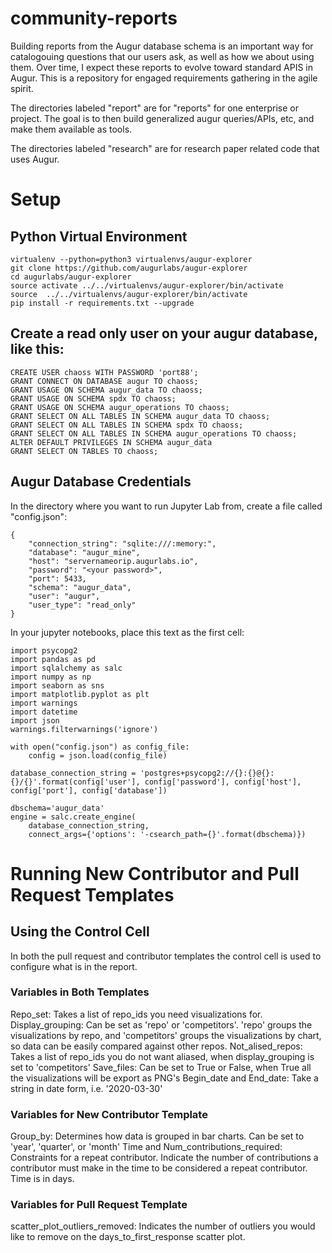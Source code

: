 # community-reports
Building reports from the Augur database schema is an important way for catalogouing questions that our users ask, as well as how we about using them. Over time, I expect these reports to evolve toward standard APIS in Augur. This is a repository for engaged requirements gathering in the agile spirit. 

The directories labeled "report" are for "reports" for one enterprise or project. The goal is to then build generalized augur queries/APIs, etc, and make them available as tools. 

The directories labeled "research" are for research paper related code that uses Augur. 

# Setup
## Python Virtual Environment
```
virtualenv --python=python3 virtualenvs/augur-explorer
git clone https://github.com/augurlabs/augur-explorer 
cd augurlabs/augur-explorer
source activate ../../virtualenvs/augur-explorer/bin/activate
source  ../../virtualenvs/augur-explorer/bin/activate
pip install -r requirements.txt --upgrade
```

## Create a read only user on your augur database, like this: 
```
CREATE USER chaoss WITH PASSWORD 'port88';
GRANT CONNECT ON DATABASE augur TO chaoss;
GRANT USAGE ON SCHEMA augur_data TO chaoss;
GRANT USAGE ON SCHEMA spdx TO chaoss;
GRANT USAGE ON SCHEMA augur_operations TO chaoss;
GRANT SELECT ON ALL TABLES IN SCHEMA augur_data TO chaoss;
GRANT SELECT ON ALL TABLES IN SCHEMA spdx TO chaoss; 
GRANT SELECT ON ALL TABLES IN SCHEMA augur_operations TO chaoss;
ALTER DEFAULT PRIVILEGES IN SCHEMA augur_data
GRANT SELECT ON TABLES TO chaoss;

```

## Augur Database Credentials
In the directory where you want to run Jupyter Lab from, create a file called "config.json": 
```
{
    "connection_string": "sqlite:///:memory:",
    "database": "augur_mine",
    "host": "servernameorip.augurlabs.io",
    "password": "<your password>",
    "port": 5433,
    "schema": "augur_data",
    "user": "augur",
    "user_type": "read_only"
}
```

In your jupyter notebooks, place this text as the first cell: 
```
import psycopg2
import pandas as pd 
import sqlalchemy as salc
import numpy as np
import seaborn as sns
import matplotlib.pyplot as plt
import warnings
import datetime
import json
warnings.filterwarnings('ignore')

with open("config.json") as config_file:
    config = json.load(config_file)

database_connection_string = 'postgres+psycopg2://{}:{}@{}:{}/{}'.format(config['user'], config['password'], config['host'], config['port'], config['database'])

dbschema='augur_data'
engine = salc.create_engine(
    database_connection_string,
    connect_args={'options': '-csearch_path={}'.format(dbschema)})

```

# Running New Contributor and Pull Request Templates
## Using the Control Cell
In both the pull request and contributor templates the control cell is used to configure what is in the report. 

### Variables in Both Templates
Repo_set: Takes a list of repo_ids you need visualizations for.
Display_grouping: Can be set as 'repo' or 'competitors'. 'repo' groups the visualizations by repo, and 'competitors' groups the visualizations by chart, so data can be easily compared against other repos.
Not_alised_repos: Takes a list of repo_ids you do not want aliased, when display_grouping is set to 'competitors'
Save_files: Can be set to True or False, when True all the visualizations will be export as PNG's
Begin_date and End_date: Take a string in date form, i.e. '2020-03-30'

### Variables for New Contributor Template
Group_by: Determines how data is grouped in bar charts. Can be set to 'year', 'quarter', or 'month'
Time and Num_contributions_required: Constraints for a repeat contributor. Indicate the number of contributions a contributor must make in the time to be considered a repeat contributor. Time is in days.

### Variables for Pull Request Template
scatter_plot_outliers_removed: Indicates the number of outliers you would like to remove on the days_to_first_response scatter plot.


